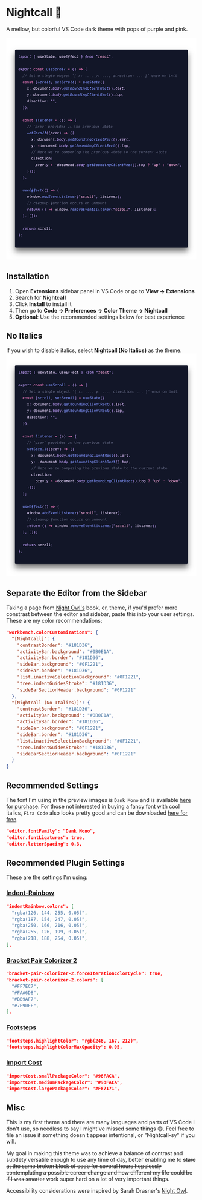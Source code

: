 # Nightcall 🌃

A mellow, but colorful VS Code dark theme with pops of purple and pink.

![Default Nightcall Theme](https://github.com/bpat86/nightcall-vscode-theme/raw/main/react-main.png "Default Nightcall Theme")

## Installation

1. Open **Extensions** sidebar panel in VS Code or go to **View → Extensions**
2. Search for **Nightcall**
3. Click **Install** to install it
4. Then go to **Code → Preferences → Color Theme → Nightcall**
5. **Optional**: Use the recommended settings below for best experience

## No Italics

If you wish to disable italics, select **Nightcall (No Italics)** as the theme.
![Nightcall No Italics Theme](https://github.com/bpat86/nightcall-vscode-theme/raw/main/react-main_no-italics.png "Nightcall No Italics Theme")

## Separate the Editor from the Sidebar

Taking a page from [Night Owl's](https://marketplace.visualstudio.com/items?itemName=sdras.night-owl) book, er, theme, if you'd prefer more constrast between the editor and sidebar, paste this into your user settings. These are my color recommendations:

```json
"workbench.colorCustomizations": {
  "[Nightcall]": {
    "contrastBorder": "#181D36",
    "activityBar.background": "#0B0E1A",
    "activityBar.border": "#181D36",
    "sideBar.background": "#0F1221",
    "sideBar.border": "#181D36",
    "list.inactiveSelectionBackground": "#0F1221",
    "tree.indentGuidesStroke": "#181D36",
    "sideBarSectionHeader.background": "#0F1221"
  },
  "[Nightcall (No Italics)]": {
    "contrastBorder": "#181D36",
    "activityBar.background": "#0B0E1A",
    "activityBar.border": "#181D36",
    "sideBar.background": "#0F1221",
    "sideBar.border": "#181D36",
    "list.inactiveSelectionBackground": "#0F1221",
    "tree.indentGuidesStroke": "#181D36",
    "sideBarSectionHeader.background": "#0F1221"
  }
}
```

## Recommended Settings

The font I'm using in the preview images is `Dank Mono` and is available [here for purchase](https://dank.sh/). For those not interested in buying a fancy font with cool italics, `Fira Code` also looks pretty good and can be downloaded [here for free](https://github.com/tonsky/FiraCode).

```json
"editor.fontFamily": "Dank Mono",
"editor.fontLigatures": true,
"editor.letterSpacing": 0.3,
```

## Recommended Plugin Settings

These are the settings I'm using:

### [Indent-Rainbow](https://marketplace.visualstudio.com/items?itemName=oderwat.indent-rainbow "Indent-Rainbow")

```json
"indentRainbow.colors": [
  "rgba(126, 144, 255, 0.05)",
  "rgba(187, 154, 247, 0.05)",
  "rgba(250, 166, 216, 0.05)",
  "rgba(255, 126, 199, 0.05)",
  "rgba(218, 188, 254, 0.05)",
],
```

### [Bracket Pair Colorizer 2](https://marketplace.visualstudio.com/items?itemName=CoenraadS.bracket-pair-colorizer-2 "Bracket Pair Colorizer 2")

```json
"bracket-pair-colorizer-2.forceIterationColorCycle": true,
"bracket-pair-colorizer-2.colors": [
  "#FF7EC7",
  "#FAA6D8",
  "#BB9AF7",
  "#7E90FF",
],
```

### [Footsteps](https://marketplace.visualstudio.com/items?itemName=Wattenberger.footsteps "Footsteps")

```json
"footsteps.highlightColor": "rgb(248, 167, 212)",
"footsteps.highlightColorMaxOpacity": 0.05,
```

### [Import Cost](https://marketplace.visualstudio.com/items?itemName=wix.vscode-import-cost "Import Cost")

```json
"importCost.smallPackageColor": "#98FACA",
"importCost.mediumPackageColor": "#98FACA",
"importCost.largePackageColor": "#F87171",
```

## Misc

This is my first theme and there are many languages and parts of VS Code I don't use, so needless to say I might've missed some things 😅. Feel free to file an issue if something doesn't appear intentional, or "Nightcall-sy" if you will.

My goal in making this theme was to achieve a balance of contrast and subtlety versatile enough to use any time of day, better enabling me to <s>stare at the same broken block of code for several hours hopelessly contemplating a possible career change and how different my life could be if I was smarter</s> work super hard on a lot of very important things.

Accessibility considerations were inspired by Sarah Drasner's [Night Owl](https://marketplace.visualstudio.com/items?itemName=sdras.night-owl).
